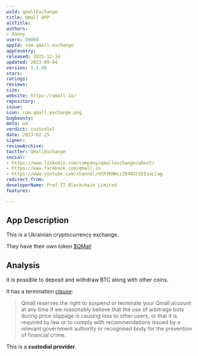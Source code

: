 ```yaml
---
wsId: qmallExchange
title: Qmall APP
altTitle: 
authors:
- danny
users: 50000
appId: com.qmall.exchange
appCountry: 
released: 2021-12-14
updated: 2023-09-04
version: 1.1.48
stars: 
ratings: 
reviews: 
size: 
website: https://qmall.io/
repository: 
issue: 
icon: com.qmall.exchange.png
bugbounty: 
meta: ok
verdict: custodial
date: 2023-02-25
signer: 
reviewArchive: 
twitter: QmallExchange
social:
- https://www.linkedin.com/company/qmallexchange/about/
- https://www.facebook.com/qmall.io
- https://www.youtube.com/channel/UCRfKNWczZ84ASCSEIsaLCag
redirect_from: 
developerName: Prof-IT Blockchain Limited
features: 

---
```


## App Description 

This is a Ukrainian cryptocurrency exchange. 

They have their own token [$QMall](https://coinmarketcap.com/currencies/qmall-token/)

## Analysis 

It is possible to deposit and withdraw BTC along with other coins.

It has a termination [clause](https://qmall.io/terms):

> Qmall reserves the right to suspend or terminate your Qmall account at any time if we reasonably believe that the use of arbitrage bots during price slippage is causing loss to other users, or that it is required by law or to comply with recommendations issued by a relevant government authority or recognised body for the prevention of financial crime.

This is a **custodial provider**.
